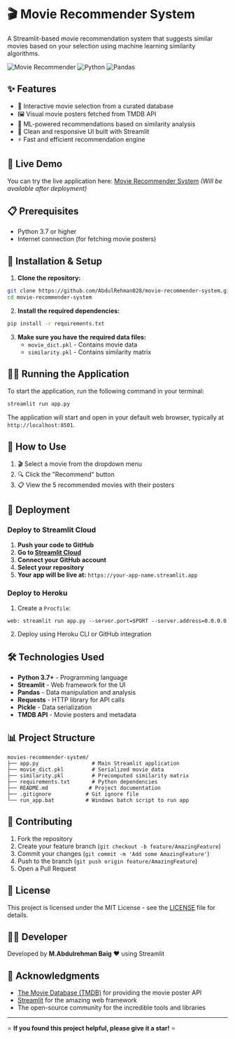 # 🎬 Movie Recommender System

A Streamlit-based movie recommendation system that suggests similar movies based on your selection using machine learning similarity algorithms.

![Movie Recommender](https://img.shields.io/badge/Streamlit-FF4B4B?style=for-the-badge&logo=streamlit&logoColor=white)
![Python](https://img.shields.io/badge/Python-3776AB?style=for-the-badge&logo=python&logoColor=white)
![Pandas](https://img.shields.io/badge/Pandas-150458?style=for-the-badge&logo=pandas&logoColor=white)

## ✨ Features
- 🎯 Interactive movie selection from a curated database
- 🖼️ Visual movie posters fetched from TMDB API
- 🤖 ML-powered recommendations based on similarity analysis
- 📱 Clean and responsive UI built with Streamlit
- ⚡ Fast and efficient recommendation engine

## 🚀 Live Demo

You can try the live application here: [Movie Recommender System](https://abdulrehman028-movie-recommender-system.streamlit.app) *(Will be available after deployment)*

## 📋 Prerequisites
- Python 3.7 or higher
- Internet connection (for fetching movie posters)

## 🔧 Installation & Setup

1. **Clone the repository:**
```bash
git clone https://github.com/AbdulRehman028/movie-recommender-system.git
cd movie-recommender-system
```

2. **Install the required dependencies:**
```bash
pip install -r requirements.txt
```

3. **Make sure you have the required data files:**
   - `movie_dict.pkl` - Contains movie data
   - `similarity.pkl` - Contains similarity matrix

## 🏃‍♂️ Running the Application

To start the application, run the following command in your terminal:

```bash
streamlit run app.py
```

The application will start and open in your default web browser, typically at `http://localhost:8501`.

## 📱 How to Use

1. 🎬 Select a movie from the dropdown menu
2. 🔍 Click the "Recommend" button  
3. 📋 View the 5 recommended movies with their posters

## 🚀 Deployment

### Deploy to Streamlit Cloud

1. **Push your code to GitHub**
2. **Go to [Streamlit Cloud](https://streamlit.io/cloud)**
3. **Connect your GitHub account**
4. **Select your repository**
5. **Your app will be live at:** `https://your-app-name.streamlit.app`

### Deploy to Heroku

1. Create a `Procfile`:
```
web: streamlit run app.py --server.port=$PORT --server.address=0.0.0.0
```

2. Deploy using Heroku CLI or GitHub integration

## 🛠️ Technologies Used

- **Python 3.7+** - Programming language
- **Streamlit** - Web framework for the UI
- **Pandas** - Data manipulation and analysis
- **Requests** - HTTP library for API calls
- **Pickle** - Data serialization
- **TMDB API** - Movie posters and metadata

## 📊 Project Structure

```
movies-recommender-system/
├── app.py                 # Main Streamlit application
├── movie_dict.pkl         # Serialized movie data
├── similarity.pkl         # Precomputed similarity matrix
├── requirements.txt       # Python dependencies
├── README.md             # Project documentation
├── .gitignore           # Git ignore file
└── run_app.bat          # Windows batch script to run app
```

## 🤝 Contributing

1. Fork the repository
2. Create your feature branch (`git checkout -b feature/AmazingFeature`)
3. Commit your changes (`git commit -m 'Add some AmazingFeature'`)
4. Push to the branch (`git push origin feature/AmazingFeature`)
5. Open a Pull Request

## 📄 License

This project is licensed under the MIT License - see the [LICENSE](LICENSE) file for details.

## 👨‍💻 Developer
Developed by **M.Abdulrehman Baig** ❤️ using Streamlit

## 🌟 Acknowledgments

- [The Movie Database (TMDB)](https://www.themoviedb.org/) for providing the movie poster API
- [Streamlit](https://streamlit.io/) for the amazing web framework
- The open-source community for the incredible tools and libraries

---

⭐ **If you found this project helpful, please give it a star!** ⭐

